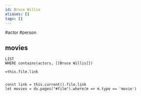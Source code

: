 ```yaml
---
id: Bruce Willis
aliases: []
tags: []
---
```


#actor #person

## movies
```dataview
LIST
WHERE contains(actors, [[Bruce Willis]])
```

`=this.file.link`

```dataviewjs

const link = this.current().file.link
let movies = dv.pages("#film").where(m => m.type == 'movie')
```
